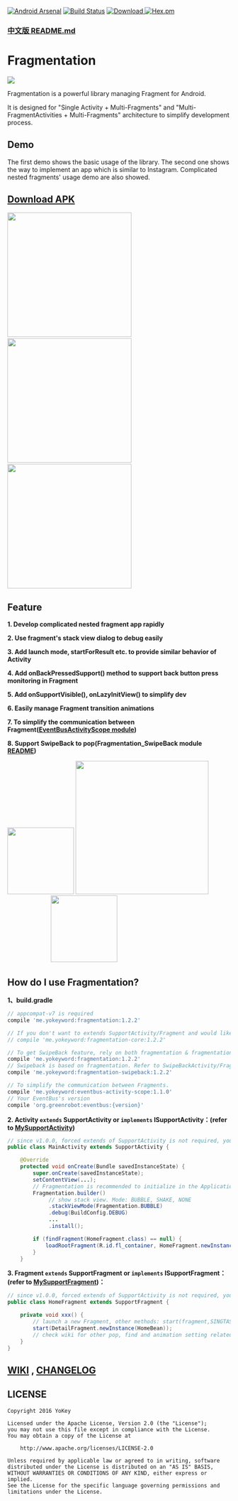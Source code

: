 [![Android Arsenal](https://img.shields.io/badge/Android%20Arsenal-Fragmentation-brightgreen.svg?style=flat)](https://android-arsenal.com/details/1/5937)
[![Build Status](https://travis-ci.org/YoKeyword/Fragmentation.svg?branch=master)](https://travis-ci.org/YoKeyword/Fragmentation)
[![Download](https://api.bintray.com/packages/yokeyword/maven/Fragmentation/images/download.svg) ](https://bintray.com/yokeyword/maven/Fragmentation/_latestVersion)
[![Hex.pm](https://img.shields.io/hexpm/l/plug.svg)](https://www.apache.org/licenses/LICENSE-2.0)

### [中文版 README.md](https://github.com/YoKeyword/Fragmentation/blob/master/README_CN.md)

# Fragmentation

![](/gif/logo.png)

Fragmentation is a powerful library managing Fragment for Android.

It is designed for "Single Activity + Multi-Fragments" and "Multi-FragmentActivities + Multi-Fragments" architecture to simplify development process.

## Demo
The first demo shows the basic usage of the library. The second one shows the way to implement an app which is similar to Instagram. Complicated nested fragments' usage demo are also showed.

## [Download APK](https://www.pgyer.com/fragmentation)

<img src="/gif/demo1.gif" width="280px"/> <img src="/gif/demo2.gif" width="280px"/>
 <img src="/gif/demo3.gif" width="280px"/>

## Feature

**1. Develop complicated nested fragment app rapidly**

**2. Use fragment's stack view dialog to debug easily**

**3. Add launch mode, startForResult etc. to provide similar behavior of Activity**

**4. Add onBackPressedSupport() method to support back button press monitoring in Fragment**

**5. Add onSupportVisible(), onLazyInitView() to simplify dev**

**6. Easily manage Fragment transition animations**

**7. To simplify the communication between Fragment([EventBusActivityScope module](https://github.com/YoKeyword/Fragmentation/blob/master/eventbus_activity_scope/README.md))**

**8. Support SwipeBack to pop(Fragmentation_SwipeBack module [README](https://github.com/YoKeyword/Fragmentation/blob/master/fragmentation_swipeback/README.md))**

<img src="/gif/stack.png" width="150px"/> <img src="/gif/log.png" width="300px"/>       <img src="/gif/SwipeBack.png" width="150px"/>

## How do I use Fragmentation?

**1、build.gradle**
````gradle
// appcompat-v7 is required
compile 'me.yokeyword:fragmentation:1.2.2'

// If you don't want to extends SupportActivity/Fragment and would like to customize your own support, just rely on fragmentation-core
// compile 'me.yokeyword:fragmentation-core:1.2.2'

// To get SwipeBack feature, rely on both fragmentation & fragmentation-swipeback
compile 'me.yokeyword:fragmentation:1.2.2'
// Swipeback is based on fragmentation. Refer to SwipeBackActivity/Fragment for your Customized SupportActivity/Fragment
compile 'me.yokeyword:fragmentation-swipeback:1.2.2'

// To simplify the communication between Fragments.
compile 'me.yokeyword:eventbus-activity-scope:1.1.0'
// Your EventBus's version
compile 'org.greenrobot:eventbus:{version}'
````

**2. Activity `extends` SupportActivity or `implements` ISupportActivity：(refer to [MySupportActivity](https://github.com/YoKeyword/Fragmentation/blob/master/demo/src/main/java/me/yokeyword/sample/demo_flow/base/MySupportActivity.java))**
````java
// since v1.0.0, forced extends of SupportActivity is not required, you can use interface + delegate to implement your own SupportActivity 
public class MainActivity extends SupportActivity {

    @Override
    protected void onCreate(Bundle savedInstanceState) {
        super.onCreate(savedInstanceState);
        setContentView(...);
      	// Fragmentation is recommended to initialize in the Application
        Fragmentation.builder()
          	 // show stack view. Mode: BUBBLE, SHAKE, NONE
             .stackViewMode(Fragmentation.BUBBLE)
             .debug(BuildConfig.DEBUG)
             ...
             .install();

        if (findFragment(HomeFragment.class) == null) {
            loadRootFragment(R.id.fl_container, HomeFragment.newInstance());  //load root Fragment
        }
    }
````

**3. Fragment `extends` SupportFragment or `implements` ISupportFragment：(refer to [MySupportFragment](https://github.com/YoKeyword/Fragmentation/blob/master/demo/src/main/java/me/yokeyword/sample/demo_flow/base/MySupportFragment.java))：**
````java
// since v1.0.0, forced extends of SupportActivity is not required, you can use interface + delegate to implement your own SupportActivity
public class HomeFragment extends SupportFragment {

    private void xxx() {
      	// launch a new Fragment, other methods: start(fragment,SINGTASK)、startForResult、startWithPop etc.
        start(DetailFragment.newInstance(HomeBean));
      	// check wiki for other pop, find and animation setting related API
    }
}
````

## [WIKI](https://github.com/YoKeyword/Fragmentation/wiki) , [CHANGELOG](https://github.com/YoKeyword/Fragmentation/blob/master/CHANGELOG.md)

## LICENSE
````
Copyright 2016 YoKey

Licensed under the Apache License, Version 2.0 (the "License");
you may not use this file except in compliance with the License.
You may obtain a copy of the License at

    http://www.apache.org/licenses/LICENSE-2.0

Unless required by applicable law or agreed to in writing, software
distributed under the License is distributed on an "AS IS" BASIS,
WITHOUT WARRANTIES OR CONDITIONS OF ANY KIND, either express or implied.
See the License for the specific language governing permissions and
limitations under the License.
````
